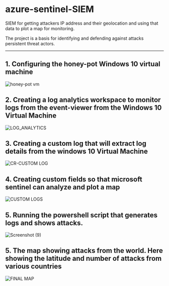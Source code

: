 # azure-sentinel-SIEM

SIEM for getting attackers IP address and their geolocation and using that data to plot a map for monitoring.

The project is a basis for identifying and defending against attacks persistent threat actors.

-------------------------------------------------------------------------------------------------------------------------------------------------------------------------

## 1. Configuring the honey-pot Windows 10 virtual machine

![honey-pot vm](https://user-images.githubusercontent.com/61822296/194932594-a96defe9-e502-4414-ac64-3dbf9368e6fe.png)<br>

## 2. Creating a log analytics workspace to monitor logs from the event-viewer from the Windows 10 Virtual Machine

![LOG_ANALYTICS](https://user-images.githubusercontent.com/61822296/194932596-6854866b-e7c7-49f5-88f2-cdefbd4f7691.png)

## 3. Creating a custom log that will extract log details from the windows 10 Virtual Machine

![CR-CUSTOM LOG](https://user-images.githubusercontent.com/61822296/194932612-7f90cb2b-5dfe-463d-bb22-7888debe7667.png)

## 4. Creating custom fields so that microsoft sentinel can analyze and plot a map

![CUSTOM LOGS](https://user-images.githubusercontent.com/61822296/194932616-ee779c9a-3d88-4cca-a44e-d33082f3ca0b.png)

## 5. Running the powershell script that generates logs and shows attacks.

![Screenshot (9)](https://user-images.githubusercontent.com/61822296/194932601-726138c6-c366-40ed-82c6-55a7b787561d.png)

## 5. The map showing attacks from the world. Here showing the latitude and number of attacks from various countries

![FINAL MAP](https://user-images.githubusercontent.com/61822296/194932576-d623092d-7d71-46e3-b51c-e9e2a6decb16.png)
